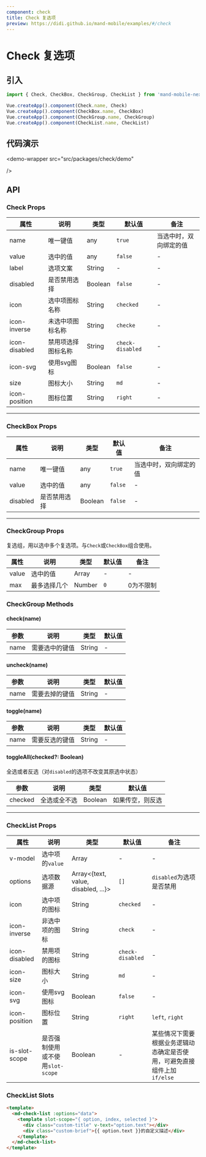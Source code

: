 ```yaml
---
component: check
title: Check 复选项
preview: https://didi.github.io/mand-mobile/examples/#/check
---
```


# Check 复选项

## 引入

```javascript
import { Check, CheckBox, CheckGroup, CheckList } from 'mand-mobile-next'

Vue.createApp().component(Check.name, Check)
Vue.createApp().component(CheckBox.name, CheckBox)
Vue.createApp().component(CheckGroup.name, CheckGroup)
Vue.createApp().component(CheckList.name, CheckList)
```

## 代码演示

<demo-wrapper
  src="src/packages/check/demo"
  
/>



## API

### Check Props

|属性 | 说明 | 类型 | 默认值 | 备注 |
|----|-----|------|------|------|
|name|唯一键值|any|`true`|当选中时，双向绑定的值|
|value|选中的值|any|`false`|-|
|label|选项文案|String|-|-|
|disabled|是否禁用选择|Boolean|`false`|-|
|icon|选中项图标名称|String|`checked`|-|
|icon-inverse|未选中项图标名称|String|`checke`|-|
|icon-disabled|禁用项选择图标名称|String|`check-disabled`|-|
|icon-svg|使用svg图标|Boolean|`false`|-|
|size|图标大小|String|`md`|-|
|icon-position|图标位置|String|`right`|-|

---

### CheckBox Props

|属性 | 说明 | 类型 | 默认值 | 备注 |
|----|-----|------|------|------|
|name|唯一键值|any|`true`|当选中时，双向绑定的值|
|value|选中的值|any|`false`|-|
|disabled|是否禁用选择|Boolean|`false`|-|

---

### CheckGroup Props

复选组，用以选中多个复选项。与`Check`或`CheckBox`组合使用。

|属性 | 说明 | 类型 | 默认值 | 备注 |
|----|-----|------|------|------|
|value|选中的值|Array|-|-|
|max|最多选择几个|Number|`0`|0为不限制|

### CheckGroup Methods

#### check(name)

|参数 | 说明 | 类型 | 默认值 |
|----|-----|------|------|
|name|需要选中的键值|String|-|

#### uncheck(name)

|参数 | 说明 | 类型 | 默认值 |
|----|-----|------|------|
|name|需要去掉的键值|String|-|

#### toggle(name)

|参数 | 说明 | 类型 | 默认值 |
|----|-----|------|------|
|name|需要反选的键值|String|-|

#### toggleAll(checked?: Boolean)

全选或者反选（对`disabled`的选项不改变其原选中状态）

|参数 | 说明 | 类型 | 默认值 |
|----|-----|------|------|
|checked|全选或全不选|Boolean|如果传空，则反选|

---

### CheckList Props

|属性 | 说明 | 类型 | 默认值 | 备注|
|----|-----|------|------|------|
|v-model|选中项的`value`|Array|-|-|
|options|选项数据源|Array<{text, value, disabled, ...}>|`[]`|`disabled`为选项是否禁用|
|icon|选中项的图标|String|`checked`|-|
|icon-inverse|非选中项的图标|String|`check`|-|
|icon-disabled|禁用项的图标|String|`check-disabled`|-|
|icon-size|图标大小|String|`md`|-|
|icon-svg|使用svg图标|Boolean|`false`|-|
|icon-position|图标位置|String|`right`|`left`, `right`|
|is-slot-scope|是否强制使用或不使用`slot-scope`|Boolean|-|某些情况下需要根据业务逻辑动态确定是否使用，可避免直接组件上加`if/else`|

### CheckList Slots

```html
<template>
  <md-check-list :options="data">
    <template slot-scope="{ option, index, selected }">
      <div class="custom-title" v-text="option.text"></div>
      <div class="custom-brief">{{ option.text }}的自定义描述</div>
    </template>
  </md-check-list>
</template>
```
